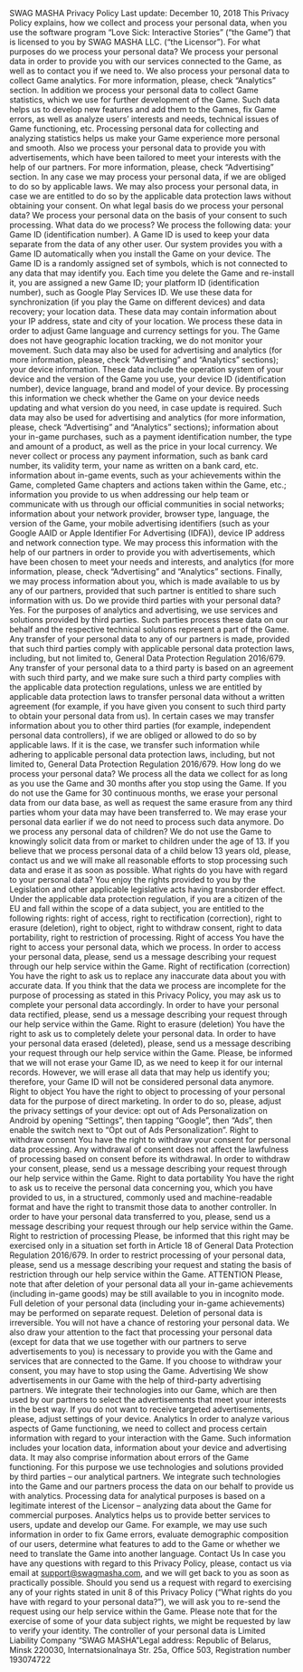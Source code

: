 SWAG MASHA Privacy Policy
Last update: December 10, 2018 This Privacy Policy explains, how we collect and process your personal data, when you use the software program “Love Sick: Interactive Stories” (“the Game”) that is licensed to you by SWAG MASHA LLC. (“the Licensor”).
For what purposes do we process your personal data?
We process your personal data in order to provide you with our services connected to the Game, as well as to contact you if we need to. We also process your personal data to collect Game analytics. For more information, please, check “Analytics” section. In addition we process your personal data to collect Game statistics, which we use for further development of the Game. Such data helps us to develop new features and add them to the Games, fix Game errors, as well as analyze users’ interests and needs, technical issues of Game functioning, etc. Processing personal data for collecting and analyzing statistics helps us make your Game experience more personal and smooth. Also we process your personal data to provide you with advertisements, which have been tailored to meet your interests with the help of our partners. For more information, please, check “Advertising” section. In any case we may process your personal data, if we are obliged to do so by applicable laws. We may also process your personal data, in case we are entitled to do so by the applicable data protection laws without obtaining your consent.
On what legal basis do we process your personal data?
We process your personal data on the basis of your consent to such processing.
What data do we process?
We process the following data: your Game ID (identification number). A Game ID is used to keep your data separate from the data of any other user. Our system provides you with a Game ID automatically when you install the Game on your device. The Game ID is a randomly assigned set of symbols, which is not connected to any data that may identify you. Each time you delete the Game and re-install it, you are assigned a new Game ID; your platform ID (identification number), such as Google Play Services ID. We use these data for synchronization (if you play the Game on different devices) and data recovery; your location data. These data may contain information about your IP address, state and city of your location. We process these data in order to adjust Game language and currency settings for you. The Game does not have geographic location tracking, we do not monitor your movement. Such data may also be used for advertising and analytics (for more information, please, check “Advertising” and “Analytics” sections); your device information. These data include the operation system of your device and the version of the Game you use, your device ID (identification number), device language, brand and model of your device. By processing this information we check whether the Game on your device needs updating and what version do you need, in case update is required. Such data may also be used for advertising and analytics (for more information, please, check “Advertising” and “Analytics” sections); information about your in-game purchases, such as a payment identification number, the type and amount of a product, as well as the price in your local currency. We never collect or process any payment information, such as bank card number, its validity term, your name as written on a bank card, etc. information about in-game events, such as your achievements within the Game, completed Game chapters and actions taken within the Game, etc.; information you provide to us when addressing our help team or communicate with us through our official communities in social networks; information about your network provider, browser type, language, the version of the Game, your mobile advertising identifiers (such as your Google AAID or Apple Identifier For Advertising (IDFA)), device IP address and network connection type. We may process this information with the help of our partners in order to provide you with advertisements, which have been chosen to meet your needs and interests, and analytics (for more information, please, check “Advertising” and “Analytics” sections. Finally, we may process information about you, which is made available to us by any of our partners, provided that such partner is entitled to share such information with us.
Do we provide third parties with your personal data?
Yes. For the purposes of analytics and advertising, we use services and solutions provided by third parties. Such parties process these data on our behalf and the respective technical solutions represent a part of the Game. Any transfer of your personal data to any of our partners is made, provided that such third parties comply with applicable personal data protection laws, including, but not limited to, General Data Protection Regulation 2016/679. Any transfer of your personal data to a third party is based on an agreement with such third party, and we make sure such a third party complies with the applicable data protection regulations, unless we are entitled by applicable data protection laws to transfer personal data without a written agreement (for example, if you have given you consent to such third party to obtain your personal data from us). In certain cases we may transfer information about you to other third parties (for example, independent personal data controllers), if we are obliged or allowed to do so by applicable laws. If it is the case, we transfer such information while adhering to applicable personal data protection laws, including, but not limited to, General Data Protection Regulation 2016/679.
How long do we process your personal data?
We process all the data we collect for as long as you use the Game and 30 months after you stop using the Game. If you do not use the Game for 30 continuous months, we erase your personal data from our data base, as well as request the same erasure from any third parties whom your data may have been transferred to. We may erase your personal data earlier if we do not need to process such data anymore.
Do we process any personal data of children?
We do not use the Game to knowingly solicit data from or market to children under the age of 13. If you believe that we process personal data of a child below 13 years old, please, contact us and we will make all reasonable efforts to stop processing such data and erase it as soon as possible.
What rights do you have with regard to your personal data?
You enjoy the rights provided to you by the Legislation and other applicable legislative acts having transborder effect. Under the applicable data protection regulation, if you are a citizen of the EU and fall within the scope of a data subject, you are entitled to the following rights: right of access, right to rectification (correction), right to erasure (deletion), right to object, right to withdraw consent, right to data portability, right to restriction of processing.
Right of access
You have the right to access your personal data, which we process. In order to access your personal data, please, send us a message describing your request through our help service within the Game.
Right of rectification (correction)
You have the right to ask us to replace any inaccurate data about you with accurate data. If you think that the data we process are incomplete for the purpose of processing as stated in this Privacy Policy, you may ask us to complete your personal data accordingly. In order to have your personal data rectified, please, send us a message describing your request through our help service within the Game.
Right to erasure (deletion)
You have the right to ask us to completely delete your personal data. In order to have your personal data erased (deleted), please, send us a message describing your request through our help service within the Game. Please, be informed that we will not erase your Game ID, as we need to keep it for our internal records. However, we will erase all data that may help us identify you; therefore, your Game ID will not be considered personal data anymore.
Right to object
You have the right to object to processing of your personal data for the purpose of direct marketing. In order to do so, please, adjust the privacy settings of your device: opt out of Ads Personalization on Android by opening “Settings”, then tapping “Google”, then “Ads”, then enable the switch next to “Opt out of Ads Personalization”.
Right to withdraw consent
You have the right to withdraw your consent for personal data processing. Any withdrawal of consent does not affect the lawfulness of processing based on consent before its withdrawal. In order to withdraw your consent, please, send us a message describing your request through our help service within the Game.
Right to data portability
You have the right to ask us to receive the personal data concerning you, which you have provided to us, in a structured, commonly used and machine-readable format and have the right to transmit those data to another controller. In order to have your personal data transferred to you, please, send us a message describing your request through our help service within the Game.
Right to restriction of processing
Please, be informed that this right may be exercised only in a situation set forth in Article 18 of General Data Protection Regulation 2016/679. In order to restrict processing of your personal data, please, send us a message describing your request and stating the basis of restriction through our help service within the Game.
ATTENTION
Please, note that after deletion of your personal data all your in-game achievements (including in-game goods) may be still available to you in incognito mode. Full deletion of your personal data (including your in-game achievements) may be performed on separate request. Deletion of personal data is irreversible. You will not have a chance of restoring your personal data. We also draw your attention to the fact that processing your personal data (except for data that we use together with our partners to serve advertisements to you) is necessary to provide you with the Game and services that are connected to the Game. If you choose to withdraw your consent, you may have to stop using the Game.
Advertising
We show advertisements in our Game with the help of third-party advertising partners. We integrate their technologies into our Game, which are then used by our partners to select the advertisements that meet your interests in the best way. If you do not want to receive targeted advertisements, please, adjust settings of your device.
Analytics
In order to analyze various aspects of Game functioning, we need to collect and process certain information with regard to your interaction with the Game. Such information includes your location data, information about your device and advertising data. It may also comprise information about errors of the Game functioning. For this purpose we use technologies and solutions provided by third parties – our analytical partners. We integrate such technologies into the Game and our partners process the data on our behalf to provide us with analytics. Processing data for analytical purposes is based on a legitimate interest of the Licensor – analyzing data about the Game for commercial purposes. Analytics helps us to provide better services to users, update and develop our Game. For example, we may use such information in order to fix Game errors, evaluate demographic composition of our users, determine what features to add to the Game or whether we need to translate the Game into another language.
Contact Us
In case you have any questions with regard to this Privacy Policy, please, contact us via email at support@swagmasha.com, and we will get back to you as soon as practically possible. Should you send us a request with regard to exercising any of your rights stated in unit 8 of this Privacy Policy (“What rights do you have with regard to your personal data?”), we will ask you to re-send the request using our help service within the Game. Please note that for the exercise of some of your data subject rights, we might be requested by law to verify your identity. The controller of your personal data is Limited Liability Company “SWAG MASHA”Legal address: Republic of Belarus, Minsk 220030, Internatsionalnaya Str. 25a, Office 503, Registration number 193074722